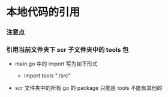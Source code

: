 # 本地代码的引用


### 注意点






### 引用当前文件夹下 scr 子文件夹中的 tools 包

* main.go 中的 import 写为如下形式
  * import tools "./src"

* scr 文件夹中的所有 go 的 package 只能是 tools 不能有其他的
